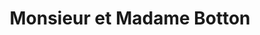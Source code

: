 ---
title: "Monsieur et Madame Botton"
url: /le-mazeau/monsieur-et-madame-botton/
shop: boulangerie
---